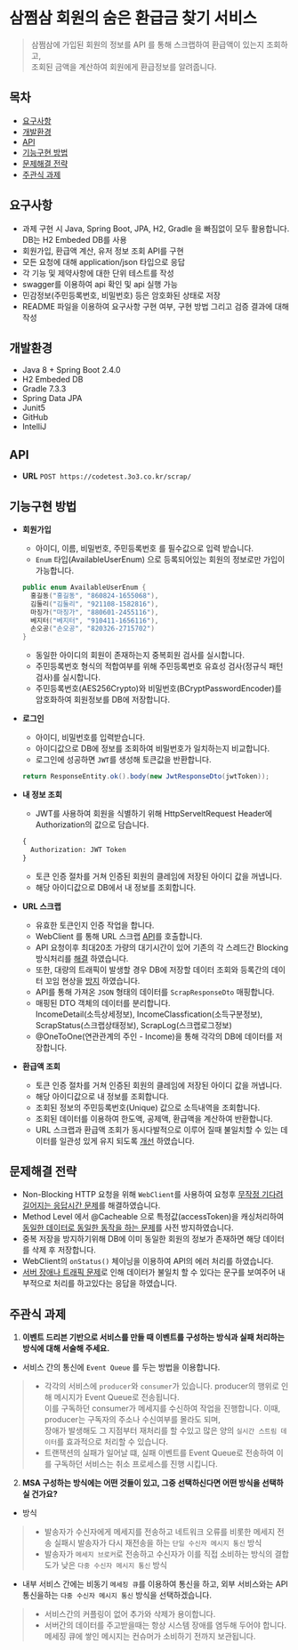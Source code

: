 # 삼쩜삼 회원의 숨은 환급금 찾기 서비스
> 삼쩜삼에 가입된 회원의 정보를 API 를 통해 스크랩하여 환급액이 있는지 조회하고,   
  조회된 금액을 계산하여 회원에게 환급정보를 알려줍니다.

## 목차
- [요구사항](#요구사항)
- [개발환경](#개발환경)
- [API](#API)
- [기능구현 방법](#기능구현-방법)
- [문제해결 전략](#문제해결-전략)
- [주관식 과제](#주관식-과제)

## 요구사항

* 과제 구현 시 Java, Spring Boot, JPA, H2, Gradle 을 빠짐없이 모두 활용합니다. DB는 H2 Embeded DB를 사용
* 회원가입, 환급액 계산, 유저 정보 조회 API를 구현
* 모든 요청에 대해 application/json 타입으로 응답
* 각 기능 및 제약사항에 대한 단위 테스트를 작성
* swagger를 이용하여 api 확인 및 api 실행 가능
* 민감정보(주민등록번호, 비밀번호) 등은 암호화된 상태로 저장
* README 파일을 이용하여 요구사항 구현 여부, 구현 방법 그리고 검증 결과에 대해 작성

## 개발환경
* Java 8 + Spring Boot 2.4.0
* H2 Embeded DB
* Gradle 7.3.3
* Spring Data JPA
* Junit5
* GitHub
* IntelliJ

## API
- **URL**
  `POST https://codetest.3o3.co.kr/scrap/`

## 기능구현 방법
- **회원가입**
  - 아이디, 이름, 비밀번호, 주민등록번호 를 필수값으로 입력 받습니다.
  - `Enum` 타입(AvailableUserEnum) 으로 등록되어있는 회원의 정보로만 가입이 가능합니다.
  
  ```java
  public enum AvailableUserEnum {
    홍길동("홍길동", "860824-1655068"),
    김둘리("김둘리", "921108-1582816"),
    마징가("마징가", "880601-2455116"),
    베지터("베지터", "910411-1656116"),
    손오공("손오공", "820326-2715702")
  }
  ```
  
  - 동일한 아이디의 회원이 존재하는지 중복회원 검사를 실시합니다.
  - 주민등록번호 형식의 적합여부를 위해 주민등록번호 유효성 검사(정규식 패턴검사)를 실시합니다.
  - 주민등록번호(AES256Crypto)와 비밀번호(BCryptPasswordEncoder)를 암호화하여 회원정보를 DB에 저장합니다.

- **로그인**
  - 아이디, 비밀번호를 입력받습니다.
  - 아이디값으로 DB에 정보를 조회하여 비밀번호가 일치하는지 비교합니다.
  - 로그인에 성공하면 `JWT`를 생성해 토큰값을 반환합니다.
  
  ```java
  return ResponseEntity.ok().body(new JwtResponseDto(jwtToken));
  ```
  
- **내 정보 조회**
  - JWT를 사용하여 회원을 식별하기 위해 HttpServeltRequest Header에 Authorization의 값으로 담습니다.
  
  ```html
  {
    Authorization: JWT Token
  }
  ```

  - 토큰 인증 절차를 거쳐 인증된 회원의 클레임에 저장된 아이디 값을 꺼냅니다.
  - 해당 아이디값으로 DB에서 내 정보를 조회합니다.
  
- **URL 스크랩**
  - 유효한 토큰인지 인증 작업을 합니다.
  - WebClient 를 통해 URL 스크랩 [API](#API)를 호출합니다.
  - API 요청이후 최대20초 가량의 대기시간이 있어 기존의 각 스레드간 Blocking방식처리를 [해결](#문제해결-전략) 하였습니다.
  - 또한, 대량의 트래픽이 발생할 경우 DB에 저장할 데이터 조회와 등록간의 데이터 꼬임 현상을 [방지](#문제해결-전략) 하였습니다.
  - API를 통해 가져온 `JSON` 형태의 데이터를 `ScrapResponseDto` 매핑합니다.
  - 매핑된 DTO 객체의 데이터를 분리합니다.   
    IncomeDetail(소득상세정보), IncomeClassfication(소득구분정보), ScrapStatus(스크랩상태정보), ScrapLog(스크랩로그정보)
  - @OneToOne(연관관계의 주인 - Income)을 통해 각각의 DB에 데이터를 저장합니다.
  
- **환급액 조회**
  - 토큰 인증 절차를 거쳐 인증된 회원의 클레임에 저장된 아이디 값을 꺼냅니다.
  - 해당 아이디값으로 내 정보를 조회합니다.
  - 조회된 정보의 주민등록번호(Unique) 값으로 소득내역을 조회합니다.
  - 조회된 데이터를 이용하여 한도액, 공제액, 환급액을 계산하여 반환합니다.
  - URL 스크랩과 환급액 조회가 동시다발적으로 이루어 질때 불일치할 수 있는 데이터를 일관성 있게 유지 되도록 [개선](#문제해결-전략) 하였습니다.

## 문제해결 전략
  - Non-Blocking HTTP 요청을 위해 `WebClient`를 사용하여 요청후 [무작정 기다려 길어지는 응답시간 문제](#기능구현-방법)를 해결하였습니다.
  - Method Level 에서 @Cacheable 으로 특정값(accessToken)을 캐싱처리하여 [동일한 데이터로 동일한 동작을 하는 문제](#기능구현-방법)를 사전 방지하였습니다.
  - 중복 저장을 방지하기위해 DB에 이미 동일한 회원의 정보가 존재하면 해당 데이터를 삭제 후 저장합니다.
  - WebClient의 `onStatus()` 체이닝을 이용하여 API의 에러 처리를 하였습니다.
  - [서버 장애나 트래픽 문제](#기능구현-방법)로 인해 데이터가 불일치 할 수 있다는 문구를 보여주어 내부적으로 처리를 하고있다는 응답을 하였습니다.

## 주관식 과제
1. **이벤트 드리븐 기반으로 서비스를 만들 때 이벤트를 구성하는 방식과 실패 처리하는 방식에 대해 서술해 주세요.**
  - 서비스 간의 통신에 `Event Queue` 를 두는 방법을 이용합니다.   
  > - 각각의 서비스에 `producer`와 `consumer`가 있습니다. producer의 행위로 인해 메시지가 Event Queue로 전송됩니다.   
      이를 구독하던 consumer가 메세지를 수신하여 작업을 진행합니다. 이때, producer는 구독자의 주소나 수신여부를 몰라도 되며,   
      장애가 발생해도 그 지점부터 재처리를 할 수있고 많은 양의 `실시간 스트림 데이터`를 효과적으로 처리할 수 있습니다.   
  > - 트랜잭션의 실패가 일어날 떄, 실패 이벤트를 Event Queue로 전송하여 이를 구독하던 서비스는 취소 프로세스를 진행 시킵니다.   
    
2. **MSA 구성하는 방식에는 어떤 것들이 있고, 그중 선택하신다면 어떤 방식을 선택하실 건가요?** 
  - 방식
  > - 발송자가 수신자에게 메세지를 전송하고 네트워크 오류를 비롯한 메세지 전송 실패시 발송자가 다시 재전송을 하는 `단일 수신자 메시지 통신` 방식   
  > - 발송자가 `메세지 브로커`로 전송하고 수신자가 이를 직접 소비하는 방식의 결합도가 낮은 `다중 수신자 메시지 통신` 방식   
  - 내부 서비스 간에는 비동기 `메세징 큐`를 이용하여 통신을 하고, 외부 서비스와는 API 통신을하는 `다중 수신자 메시지 통신` 방식을 선택하겠습니다.
  > - 서비스간의 커플링이 없어 추가와 삭제가 용이합니다.   
  > - 서버간의 데이터를 주고받을때는 항상 시스템 장애를 염두해 두어야 합니다. 메세징 큐에 쌓인 메시지는 컨슈머가 소비하기 전까지 보관됩니다. 

